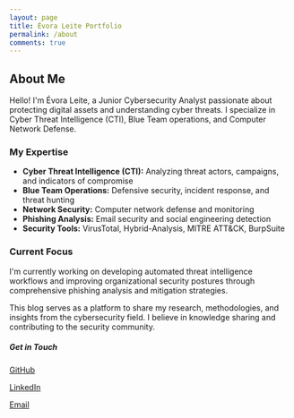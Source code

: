 ```yaml
---
layout: page
title: Évora Leite Portfolio
permalink: /about
comments: true
---
```


<div class="row justify-content-between">
<div class="col-md-8 pr-5">

<h2>About Me</h2>

<p>Hello! I'm Évora Leite, a Junior Cybersecurity Analyst passionate about protecting digital assets and understanding cyber threats. I specialize in Cyber Threat Intelligence (CTI), Blue Team operations, and Computer Network Defense.</p>

<h3>My Expertise</h3>
<ul>
<li><strong>Cyber Threat Intelligence (CTI):</strong> Analyzing threat actors, campaigns, and indicators of compromise</li>
<li><strong>Blue Team Operations:</strong> Defensive security, incident response, and threat hunting</li>
<li><strong>Network Security:</strong> Computer network defense and monitoring</li>
<li><strong>Phishing Analysis:</strong> Email security and social engineering detection</li>
<li><strong>Security Tools:</strong> VirusTotal, Hybrid-Analysis, MITRE ATT&CK, BurpSuite</li>
</ul>

<h3>Current Focus</h3>
<p>I'm currently working on developing automated threat intelligence workflows and improving organizational security postures through comprehensive phishing analysis and mitigation strategies.</p>

<p>This blog serves as a platform to share my research, methodologies, and insights from the cybersecurity field. I believe in knowledge sharing and contributing to the security community.</p>

</div>

<div class="col-md-4">

<div class="sticky-top sticky-top-80">
<h5>Get in Touch</h5>

<a target="_blank" href="https://github.com/e-v-s">GitHub <i class="fab fa-github"></i></a><br>

<a target="_blank" href="https://linkedin.com/in/evoraleite">LinkedIn <i class="fab fa-linkedin"></i></a><br>

<a target="_blank" href="mailto:evoraleite@gmail.com">Email <i class="fas fa-envelope"></i></a><br>

</div>
</div>
</div>
